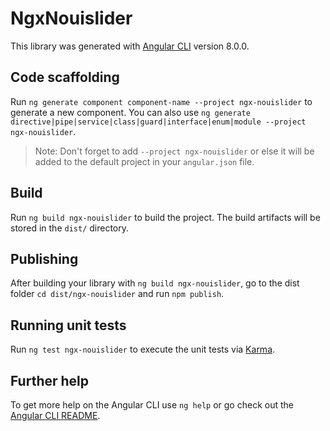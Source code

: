# NgxNouislider

This library was generated with [Angular CLI](https://github.com/angular/angular-cli) version 8.0.0.

## Code scaffolding

Run `ng generate component component-name --project ngx-nouislider` to generate a new component. You can also use `ng generate directive|pipe|service|class|guard|interface|enum|module --project ngx-nouislider`.
> Note: Don't forget to add `--project ngx-nouislider` or else it will be added to the default project in your `angular.json` file. 

## Build

Run `ng build ngx-nouislider` to build the project. The build artifacts will be stored in the `dist/` directory.

## Publishing

After building your library with `ng build ngx-nouislider`, go to the dist folder `cd dist/ngx-nouislider` and run `npm publish`.

## Running unit tests

Run `ng test ngx-nouislider` to execute the unit tests via [Karma](https://karma-runner.github.io).

## Further help

To get more help on the Angular CLI use `ng help` or go check out the [Angular CLI README](https://github.com/angular/angular-cli/blob/master/README.md).
